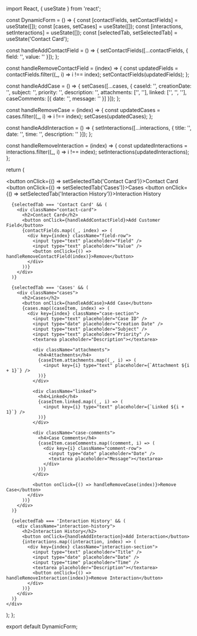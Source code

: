 import React, { useState } from 'react';

const DynamicForm = () => {
  const [contactFields, setContactFields] = useState([]);
  const [cases, setCases] = useState([]);
  const [interactions, setInteractions] = useState([]);
  const [selectedTab, setSelectedTab] = useState('Contact Card');

  const handleAddContactField = () => {
    setContactFields([...contactFields, { field: '', value: '' }]);
  };

  const handleRemoveContactField = (index) => {
    const updatedFields = contactFields.filter((_, i) => i !== index);
    setContactFields(updatedFields);
  };

  const handleAddCase = () => {
    setCases([...cases, {
      caseId: '',
      creationDate: '',
      subject: '',
      priority: '',
      description: '',
      attachments: ['', ''],
      linked: ['', '', ''],
      caseComments: [{ date: '', message: '' }]
    }]);
  };

  const handleRemoveCase = (index) => {
    const updatedCases = cases.filter((_, i) => i !== index);
    setCases(updatedCases);
  };

  const handleAddInteraction = () => {
    setInteractions([...interactions, { title: '', date: '', time: '', description: '' }]);
  };

  const handleRemoveInteraction = (index) => {
    const updatedInteractions = interactions.filter((_, i) => i !== index);
    setInteractions(updatedInteractions);
  };

  return (
    <div>
      <div className="tabs">
        <button onClick={() => setSelectedTab('Contact Card')}>Contact Card</button>
        <button onClick={() => setSelectedTab('Cases')}>Cases</button>
        <button onClick={() => setSelectedTab('Interaction History')}>Interaction History</button>
      </div>

      {selectedTab === 'Contact Card' && (
        <div className="contact-card">
          <h2>Contact Card</h2>
          <button onClick={handleAddContactField}>Add Customer Field</button>
          {contactFields.map((_, index) => (
            <div key={index} className="field-row">
              <input type="text" placeholder="Field" />
              <input type="text" placeholder="Value" />
              <button onClick={() => handleRemoveContactField(index)}>Remove</button>
            </div>
          ))}
        </div>
      )}

      {selectedTab === 'Cases' && (
        <div className="cases">
          <h2>Cases</h2>
          <button onClick={handleAddCase}>Add Case</button>
          {cases.map((caseItem, index) => (
            <div key={index} className="case-section">
              <input type="text" placeholder="Case ID" />
              <input type="date" placeholder="Creation Date" />
              <input type="text" placeholder="Subject" />
              <input type="text" placeholder="Priority" />
              <textarea placeholder="Description"></textarea>

              <div className="attachments">
                <h4>Attachments</h4>
                {caseItem.attachments.map((_, i) => (
                  <input key={i} type="text" placeholder={`Attachment ${i + 1}`} />
                ))}
              </div>

              <div className="linked">
                <h4>Linked</h4>
                {caseItem.linked.map((_, i) => (
                  <input key={i} type="text" placeholder={`Linked ${i + 1}`} />
                ))}
              </div>

              <div className="case-comments">
                <h4>Case Comments</h4>
                {caseItem.caseComments.map((comment, i) => (
                  <div key={i} className="comment-row">
                    <input type="date" placeholder="Date" />
                    <textarea placeholder="Message"></textarea>
                  </div>
                ))}
              </div>

              <button onClick={() => handleRemoveCase(index)}>Remove Case</button>
            </div>
          ))}
        </div>
      )}

      {selectedTab === 'Interaction History' && (
        <div className="interaction-history">
          <h2>Interaction History</h2>
          <button onClick={handleAddInteraction}>Add Interaction</button>
          {interactions.map((interaction, index) => (
            <div key={index} className="interaction-section">
              <input type="text" placeholder="Title" />
              <input type="date" placeholder="Date" />
              <input type="time" placeholder="Time" />
              <textarea placeholder="Description"></textarea>
              <button onClick={() => handleRemoveInteraction(index)}>Remove Interaction</button>
            </div>
          ))}
        </div>
      )}
    </div>
  );
};

export default DynamicForm;
